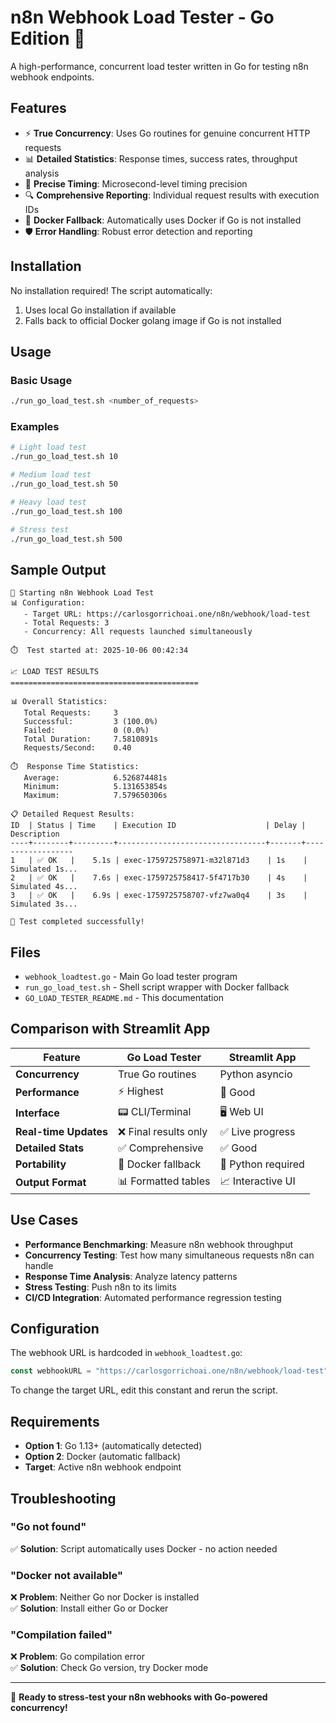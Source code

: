 # n8n Webhook Load Tester - Go Edition 🚀

A high-performance, concurrent load tester written in Go for testing n8n webhook endpoints.

## Features

- ⚡ **True Concurrency**: Uses Go routines for genuine concurrent HTTP requests
- 📊 **Detailed Statistics**: Response times, success rates, throughput analysis
- 🎯 **Precise Timing**: Microsecond-level timing precision
- 🔍 **Comprehensive Reporting**: Individual request results with execution IDs
- 🐳 **Docker Fallback**: Automatically uses Docker if Go is not installed
- 🛡️ **Error Handling**: Robust error detection and reporting

## Installation

No installation required! The script automatically:
1. Uses local Go installation if available
2. Falls back to official Docker golang image if Go is not installed

## Usage

### Basic Usage
```bash
./run_go_load_test.sh <number_of_requests>
```

### Examples
```bash
# Light load test
./run_go_load_test.sh 10

# Medium load test  
./run_go_load_test.sh 50

# Heavy load test
./run_go_load_test.sh 100

# Stress test
./run_go_load_test.sh 500
```

## Sample Output

```
🚀 Starting n8n Webhook Load Test
📊 Configuration:
   - Target URL: https://carlosgorrichoai.one/n8n/webhook/load-test
   - Total Requests: 3
   - Concurrency: All requests launched simultaneously

⏱️  Test started at: 2025-10-06 00:42:34

📈 LOAD TEST RESULTS
==========================================

📊 Overall Statistics:
   Total Requests:     3
   Successful:         3 (100.0%)
   Failed:             0 (0.0%)
   Total Duration:     7.5810891s
   Requests/Second:    0.40

⏱️  Response Time Statistics:
   Average:            6.526874481s
   Minimum:            5.131653854s
   Maximum:            7.579650306s

📋 Detailed Request Results:
ID  | Status | Time    | Execution ID                    | Delay | Description
----+--------+---------+---------------------------------+-------+------------------
1   | ✅ OK   |    5.1s | exec-1759725758971-m32l871d3    | 1s    | Simulated 1s...
2   | ✅ OK   |    7.6s | exec-1759725758417-5f4717b30    | 4s    | Simulated 4s...
3   | ✅ OK   |    6.9s | exec-1759725758707-vfz7wa0q4    | 3s    | Simulated 3s...

🎯 Test completed successfully!
```

## Files

- `webhook_loadtest.go` - Main Go load tester program  
- `run_go_load_test.sh` - Shell script wrapper with Docker fallback
- `GO_LOAD_TESTER_README.md` - This documentation

## Comparison with Streamlit App

| Feature | Go Load Tester | Streamlit App |
|---------|----------------|---------------|
| **Concurrency** | True Go routines | Python asyncio |
| **Performance** | ⚡ Highest | 🔄 Good |  
| **Interface** | 📟 CLI/Terminal | 🖥️ Web UI |
| **Real-time Updates** | ❌ Final results only | ✅ Live progress |
| **Detailed Stats** | ✅ Comprehensive | ✅ Good |
| **Portability** | 🐳 Docker fallback | 🐍 Python required |
| **Output Format** | 📊 Formatted tables | 📈 Interactive UI |

## Use Cases

- **Performance Benchmarking**: Measure n8n webhook throughput
- **Concurrency Testing**: Test how many simultaneous requests n8n can handle  
- **Response Time Analysis**: Analyze latency patterns
- **Stress Testing**: Push n8n to its limits
- **CI/CD Integration**: Automated performance regression testing

## Configuration

The webhook URL is hardcoded in `webhook_loadtest.go`:
```go
const webhookURL = "https://carlosgorrichoai.one/n8n/webhook/load-test"
```

To change the target URL, edit this constant and rerun the script.

## Requirements

- **Option 1**: Go 1.13+ (automatically detected)
- **Option 2**: Docker (automatic fallback)
- **Target**: Active n8n webhook endpoint

## Troubleshooting

### "Go not found" 
✅ **Solution**: Script automatically uses Docker - no action needed

### "Docker not available"
❌ **Problem**: Neither Go nor Docker is installed  
✅ **Solution**: Install either Go or Docker

### "Compilation failed"
❌ **Problem**: Go compilation error  
✅ **Solution**: Check Go version, try Docker mode

---

🎯 **Ready to stress-test your n8n webhooks with Go-powered concurrency!**
